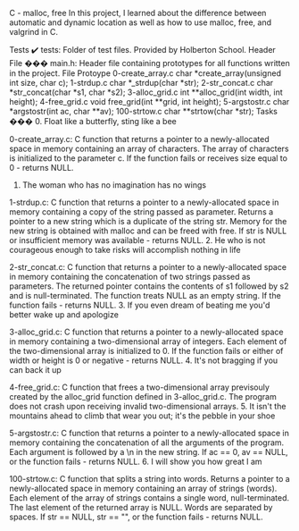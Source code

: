 C - malloc, free
In this project, I learned about the difference between automatic and dynamic location as well as how to use malloc, free, and valgrind in C.

Tests ✔️
tests: Folder of test files. Provided by Holberton School.
Header File ���
main.h: Header file containing prototypes for all functions written in the project.
File	Protoype
0-create_array.c	char *create_array(unsigned int size, char c);
1-strdup.c	char *_strdup(char *str);
2-str_concat.c	char *str_concat(char *s1, char *s2);
3-alloc_grid.c	int **alloc_grid(int width, int height);
4-free_grid.c	void free_grid(int **grid, int height);
5-argstostr.c	char *argstostr(int ac, char **av);
100-strtow.c	char **strtow(char *str);
Tasks ���
0. Float like a butterfly, sting like a bee

0-create_array.c: C function that returns a pointer to a newly-allocated space in memory containing an array of characters.
The array of characters is initialized to the parameter c.
If the function fails or receives size equal to 0 - returns NULL.
1. The woman who has no imagination has no wings

1-strdup.c: C function that returns a pointer to a newly-allocated space in memory containing a copy of the string passed as parameter.
Returns a pointer to a new string which is a duplicate of the string str.
Memory for the new string is obtained with malloc and can be freed with free.
If str is NULL or insufficient memory was available - returns NULL.
2. He who is not courageous enough to take risks will accomplish nothing in life

2-str_concat.c: C function that returns a pointer to a newly-allocated space in memory containing the concatenation of two strings passed as parameters.
The returned pointer contains the contents of s1 followed by s2 and is null-terminated.
The function treats NULL as an empty string.
If the function fails - returns NULL.
3. If you even dream of beating me you'd better wake up and apologize

3-alloc_grid.c: C function that returns a pointer to a newly-allocated space in memory containing a two-dimensional array of integers.
Each element of the two-dimensional array is initialized to 0.
If the function fails or either of width or height is 0 or negative - returns NULL.
4. It's not bragging if you can back it up

4-free_grid.c: C function that frees a two-dimensional array previsouly created by the alloc_grid function defined in 3-alloc_grid.c.
The program does not crash upon receiving invalid two-dimensional arrays.
5. It isn't the mountains ahead to climb that wear you out; it's the pebble in your shoe

5-argstostr.c: C function that returns a pointer to a newly-allocated space in memory containing the concatenation of all the arguments of the program.
Each argument is followed by a \n in the new string.
If ac == 0, av == NULL, or the function fails - returns NULL.
6. I will show you how great I am

100-strtow.c: C function that splits a string into words.
Returns a pointer to a newly-allocated space in memory containing an array of strings (words).
Each element of the array of strings contains a single word, null-terminated.
The last element of the returned array is NULL.
Words are separated by spaces.
If str == NULL, str == "", or the function fails - returns NULL.